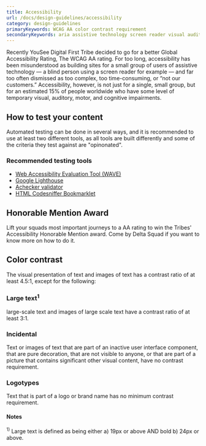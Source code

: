```yaml
---
title: Accessibility
url: /docs/design-guidelines/accessibility
category: design-guidelines
primaryKeywords: WCAG AA color contrast requirement
secondaryKeywords: aria assistive technology screen reader visual auditory motor cognitive impairments a11y
---
```


Recently YouSee Digital First Tribe decided to go for a better Global Accessibility Rating, The WCAG AA rating. For too long, accessibility has been misunderstood as building sites for a small group of users of assistive technology — a blind person using a screen reader for example — and far too often dismissed as too complex, too time-consuming, or “not our customers.” Accessibility, however, is not just for a single, small group, but for an estimated 15% of people worldwide who have some level of temporary visual, auditory, motor, and cognitive impairments.

## How to test your content
Automated testing can be done in several ways, and it is recommended to use at least two different tools, as all tools are built differently and some of the criteria they test against are "opinonated".

### Recommended testing tools
- [Web Accessibility Evaluation Tool (WAVE)](https://wave.webaim.org/)
- [Google Lighthouse](https://developers.google.com/web/tools/lighthouse/)
- [Achecker validator](https://achecker.ca/checker/index.php)
- [HTML Codesniffer Bookmarklet](https://squizlabs.github.io/HTML_CodeSniffer/)

## Honorable Mention Award
Lift your squads most important journeys to a AA rating to win the Tribes' Accessibility Honorable Mention award. Come by Delta Squad if you want to know more on how to do it.

## Color contrast
The visual presentation of text and images of text has a contrast ratio of at least 4.5:1, except for the following:

### Large text<sup>1</sup>
large-scale text and images of large scale text have a contrast ratio of at least 3:1.

### Incidental
Text or images of text that are part of an inactive user interface component, that are pure decoration, that are not visible to anyone, or that are part of a picture that contains significant other visual content, have no contrast requirement.

### Logotypes
Text that is part of a logo or brand name has no minimum contrast requirement.

#### Notes
<sup>1)</sup> Large text is defined as being either a) 19px or above AND bold b) 24px or above.
